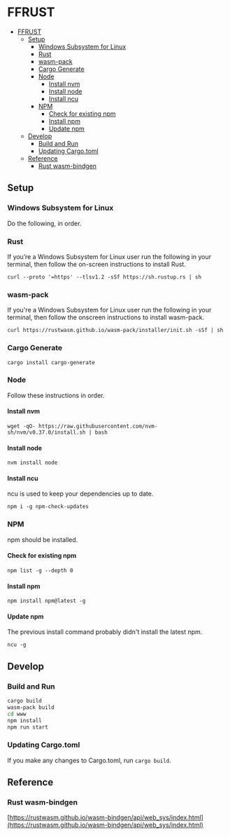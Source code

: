# FFRUST

- [FFRUST](#ffrust)
  - [Setup](#setup)
    - [Windows Subsystem for Linux](#windows-subsystem-for-linux)
    - [Rust](#rust)
    - [wasm-pack](#wasm-pack)
    - [Cargo Generate](#cargo-generate)
    - [Node](#node)
      - [Install nvm](#install-nvm)
      - [Install node](#install-node)
      - [Install ncu](#install-ncu)
    - [NPM](#npm)
      - [Check for existing npm](#check-for-existing-npm)
      - [Install npm](#install-npm)
      - [Update npm](#update-npm)
  - [Develop](#develop)
    - [Build and Run](#build-and-run)
    - [Updating Cargo.toml](#updating-cargotoml)
  - [Reference](#reference)
    - [Rust wasm-bindgen](#rust-wasm-bindgen)

## Setup

### Windows Subsystem for Linux

Do the following, in order.

### Rust

If you’re a Windows Subsystem for Linux user run the following in your terminal, then follow the on-screen instructions to install Rust.

`curl --proto '=https' --tlsv1.2 -sSf https://sh.rustup.rs | sh`

### wasm-pack

If you're a Windows Subsystem for Linux user run the following in your terminal, then follow the onscreen instructions to install wasm-pack.

`curl https://rustwasm.github.io/wasm-pack/installer/init.sh -sSf | sh`

### Cargo Generate

`cargo install cargo-generate`

### Node

Follow these instructions in order.

#### Install nvm

`wget -qO- https://raw.githubusercontent.com/nvm-sh/nvm/v0.37.0/install.sh | bash`

#### Install node

`nvm install node`

#### Install ncu

ncu is used to keep your dependencies up to date.

`npm i -g npm-check-updates`

### NPM

npm should be installed.

#### Check for existing npm

`npm list -g --depth 0`

#### Install npm

`npm install npm@latest -g`

#### Update npm

The previous install command probably didn't install the latest npm.

`ncu -g`

## Develop

### Build and Run

```zsh
cargo build
wasm-pack build
cd www
npm install
npm run start
```

### Updating Cargo.toml

If you make any changes to Cargo.toml, run `cargo build`.

## Reference

### Rust wasm-bindgen

[https://rustwasm.github.io/wasm-bindgen/api/web_sys/index.html](https://rustwasm.github.io/wasm-bindgen/api/web_sys/index.html)
